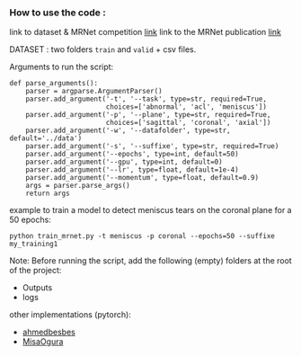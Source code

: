### How to use the code : 

link to dataset & MRNet competition [link](https://stanfordmlgroup.github.io/competitions/mrnet/)
link to the MRNet publication [link](https://journals.plos.org/plosmedicine/article?id=10.1371/journal.pmed.1002699#sec007)

DATASET : two folders `train` and `valid` + csv files.

Arguments to run the script:
```
def parse_arguments():
    parser = argparse.ArgumentParser()
    parser.add_argument('-t', '--task', type=str, required=True,
                        choices=['abnormal', 'acl', 'meniscus'])
    parser.add_argument('-p', '--plane', type=str, required=True,
                        choices=['sagittal', 'coronal', 'axial'])
    parser.add_argument('-w', '--datafolder', type=str, default='../data')
    parser.add_argument('-s', '--suffixe', type=str, required=True)
    parser.add_argument('--epochs', type=int, default=50)
    parser.add_argument('--gpu', type=int, default=0)
    parser.add_argument('--lr', type=float, default=1e-4)
    parser.add_argument('--momentum', type=float, default=0.9)
    args = parser.parse_args()
    return args
```

example to train a model to detect meniscus tears on the coronal plane for a 50 epochs:

`python train_mrnet.py -t meniscus -p coronal --epochs=50 --suffixe my_training1`

Note: Before running the script, add the following (empty) folders at the root of the project:
- Outputs
- logs


other implementations (pytorch):
* [ahmedbesbes](https://github.com/ahmedbesbes/mrnet)
* [MisaOgura](https://github.com/MisaOgura/MRNet)
